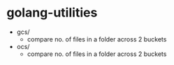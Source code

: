 # golang-utilities

- gcs/
    - compare no. of files in a folder across 2 buckets
- ocs/
    - compare no. of files in a folder across 2 buckets
